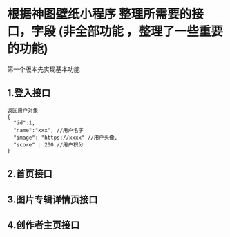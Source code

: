 
# 根据神图壁纸小程序 整理所需要的接口，字段 (非全部功能 ，整理了一些重要的功能)

  第一个版本先实现基本功能

##  1.登入接口
    返回用户对象
    {
      "id":1,
      "name":"xxx", //用户名字
      "image": "https://xxxx" //用户头像,
      "score" : 200 //用户积分
    }

##  2.首页接口

##  3.图片专辑详情页接口

##  4.创作者主页接口



